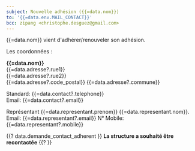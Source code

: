 ```yaml
---
subject: Nouvelle adhésion ({{=data.nom}})
to: '{{=data.env.MAIL_CONTACT}}'
bcc: zipang <christophe.desguez@gmail.com>
---
```

{{=data.nom}} vient d'adhérer/renouveler son adhésion.

Les coordonnées :

**{{=data.nom}}**  
{{=data.adresse?.rue1}}  
{{=data.adresse?.rue2}}  
{{=data.adresse?.code_postal}} {{=data.adresse?.commune}}  

Standard: {{=data.contact?.telephone}}  
Email: {{=data.contact?.email}}

Représentant {{=data.representant.prenom}} {{=data.representant.nom}}.
Email: {{=data.representant?.email}}
N° Mobile: {{=data.representant?.mobile}}

{{? data.demande_contact_adherent }}
**La structure a souhaité être recontactée**
{{? }}
